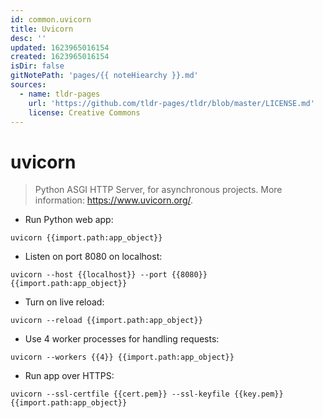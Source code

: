 ```yaml
---
id: common.uvicorn
title: Uvicorn
desc: ''
updated: 1623965016154
created: 1623965016154
isDir: false
gitNotePath: 'pages/{{ noteHiearchy }}.md'
sources:
  - name: tldr-pages
    url: 'https://github.com/tldr-pages/tldr/blob/master/LICENSE.md'
    license: Creative Commons
---
```

# uvicorn

> Python ASGI HTTP Server, for asynchronous projects.
> More information: <https://www.uvicorn.org/>.

- Run Python web app:

`uvicorn {{import.path:app_object}}`

- Listen on port 8080 on localhost:

`uvicorn --host {{localhost}} --port {{8080}} {{import.path:app_object}}`

- Turn on live reload:

`uvicorn --reload {{import.path:app_object}}`

- Use 4 worker processes for handling requests:

`uvicorn --workers {{4}} {{import.path:app_object}}`

- Run app over HTTPS&#x3A;

`uvicorn --ssl-certfile {{cert.pem}} --ssl-keyfile {{key.pem}} {{import.path:app_object}}`


